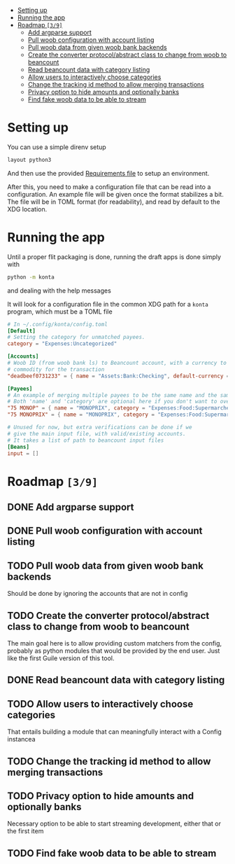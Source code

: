 - [Setting up](#orgc51d6a9)
- [Running the app](#org158533b)
- [Roadmap <code>[3/9]</code>](#orgd4f56bf)
  - [Add argparse support](#org545300b)
  - [Pull woob configuration with account listing](#orgdef7917)
  - [Pull woob data from given woob bank backends](#orgdef6b6e)
  - [Create the converter protocol/abstract class to change from woob to beancount](#org80e6604)
  - [Read beancount data with category listing](#orgcb509ac)
  - [Allow users to interactively choose categories](#orgaa5765f)
  - [Change the tracking id method to allow merging transactions](#orge41fb17)
  - [Privacy option to hide amounts and optionally banks](#org35685e7)
  - [Find fake woob data to be able to stream](#orgd895f7f)



<a id="orgc51d6a9"></a>

# Setting up

You can use a simple direnv setup

```bash
layout python3
```

And then use the provided [Requirements file](./dev-requirements.txt) to setup an environment.

After this, you need to make a configuration file that can be read into a configuration. An example file will be given once the format stabilizes a bit. The file will be in TOML format (for readability), and read by default to the XDG location.


<a id="org158533b"></a>

# Running the app

Until a proper flit packaging is done, running the draft apps is done simply with

```bash
python -m konta
```

and dealing with the help messages

It will look for a configuration file in the common XDG path for a `konta` program, which must be a TOML file

```toml
# In ~/.config/konta/config.toml
[Default]
# Setting the category for unmatched payees.
category = "Expenses:Uncategorized"

[Accounts]
# Woob ID (from woob bank ls) to Beancount account, with a currency to be used as
# commodity for the transaction
"deadbeef0731233" = { name = "Assets:Bank:Checking", default-currency = "EUR" }

[Payees]
# An example of merging multiple payees to be the same name and the same category.
# Both 'name' and 'category' are optional here if you don't want to overwrite them.
"75 MONOP" = { name = "MONOPRIX", category = "Expenses:Food:Supermarché" }
"75 MONOPRIX" = { name = "MONOPRIX", category = "Expenses:Food:Supermarché" }

# Unused for now, but extra verifications can be done if we
# give the main input file, with valid/existing accounts.
# It takes a list of path to beancount input files
[Beans]
input = []
```


<a id="orgd4f56bf"></a>

# Roadmap <code>[3/9]</code>


<a id="org545300b"></a>

## DONE Add argparse support


<a id="orgdef7917"></a>

## DONE Pull woob configuration with account listing


<a id="orgdef6b6e"></a>

## TODO Pull woob data from given woob bank backends

Should be done by ignoring the accounts that are not in config


<a id="org80e6604"></a>

## TODO Create the converter protocol/abstract class to change from woob to beancount

The main goal here is to allow providing custom matchers from the config, probably as python modules that would be provided by the end user. Just like the first Guile version of this tool.


<a id="orgcb509ac"></a>

## DONE Read beancount data with category listing


<a id="orgaa5765f"></a>

## TODO Allow users to interactively choose categories

That entails building a module that can meaningfully interact with a Config instancea


<a id="orge41fb17"></a>

## TODO Change the tracking id method to allow merging transactions


<a id="org35685e7"></a>

## TODO Privacy option to hide amounts and optionally banks

Necessary option to be able to start streaming development, either that or the first item


<a id="orgd895f7f"></a>

## TODO Find fake woob data to be able to stream
